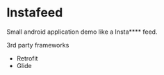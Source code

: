 # Instafeed
Small android application demo like a Insta**** feed.

3rd party frameworks
  - Retrofit
  - Glide
